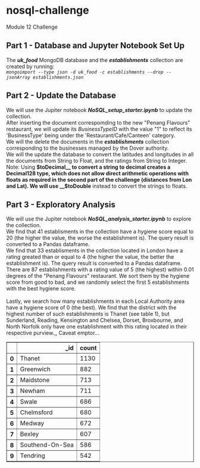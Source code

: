 # nosql-challenge
Module 12 Challenge
## Part 1 - Database and Jupyter Notebook Set Up ##
The <i>**uk_food**</i> MongoDB database and the <i>**establishments**</i> collection are created by running:<br>
<i>`mongoimport --type json -d uk_food -c establishments --drop --jsonArray establishments.json`</i>
<br>

## Part 2 - Update the Database ##
We will use the Jupiter notebook <i>**NoSQL_setup_starter.ipynb**</i> to update the collection.<br>
After inserting the document correspomding to the new "Penang Flavours" restaurant, we will update its _BusinessTypeID_ with the value "1" to reflect its 'BusinessType' being under the  'Restaurant/Cafe/Canteen' category.<br>
We will the delete the documents in the <i>**establishments**</i> collection corresponding to the businesses managed by the Dover authority.<br>
We will the update the database to convert the latitudes and longitudes in all the documents from String to Float, and the ratings from String to Integer.
Note: Using __$toDecimal__ to convert a string to decimal creates a Decimal128 type, which does not allow direct arithmetic operations with floats as required in the second part of the challenge (distances from Lon and Lat). We will use __$toDouble__ instead to convert the strings to floats.<br>

## Part 3 - Exploratory Analysis ##
We will use the Jupiter notebook <i>**NoSQL_analysis_starter.ipynb**</i> to explore the collection.<br>
We find that 41 establisments in the collection have a hygiene score equal to 20 (the higher the value, the worse the establishment is). The query result is converted to a Pandas dataframe.<br>
We find that 33 establisments in the collection located in London have a rating greated than or equal to 4 (the higher the value, the better the establishment is). The query result is converted to a Pandas dataframe.<br>
There are 87 establishments with a rating value of 5 (the highest) within 0.01 degrees of the "Penang Flavours" restaurant. We sort them by the hygiene score from good to bad, and we randomly select the first 5 establishments with the best hygiene score.<br>
<br>
Lastly, we search how many establishments in each Local Authority area have a hygiene score of 0 (the best). We find that the district with the highest number of such establishments is Thanet (see table 1), but Sunderland, Reading, Kensington and Chelsea, Dorset, Broxbourne, and North Norfolk only have one establishment with this rating located in their respective purview.,, Caveat emptor...

<div>
<style scoped>
    .dataframe tbody tr th:only-of-type {
        vertical-align: middle;
    }

    .dataframe tbody tr th {
        vertical-align: top;
    }

    .dataframe thead th {
        text-align: right;
    }
</style>
<table border="1" class="dataframe">
  <thead>
    <tr style="text-align: right;">
      <th></th>
      <th>_id</th>
      <th>count</th>
    </tr>
  </thead>
  <tbody>
    <tr>
      <th>0</th>
      <td>Thanet</td>
      <td>1130</td>
    </tr>
    <tr>
      <th>1</th>
      <td>Greenwich</td>
      <td>882</td>
    </tr>
    <tr>
      <th>2</th>
      <td>Maidstone</td>
      <td>713</td>
    </tr>
    <tr>
      <th>3</th>
      <td>Newham</td>
      <td>711</td>
    </tr>
    <tr>
      <th>4</th>
      <td>Swale</td>
      <td>686</td>
    </tr>
    <tr>
      <th>5</th>
      <td>Chelmsford</td>
      <td>680</td>
    </tr>
    <tr>
      <th>6</th>
      <td>Medway</td>
      <td>672</td>
    </tr>
    <tr>
      <th>7</th>
      <td>Bexley</td>
      <td>607</td>
    </tr>
    <tr>
      <th>8</th>
      <td>Southend-On-Sea</td>
      <td>586</td>
    </tr>
    <tr>
      <th>9</th>
      <td>Tendring</td>
      <td>542</td>
    </tr>
  </tbody>
</table>
</div>





